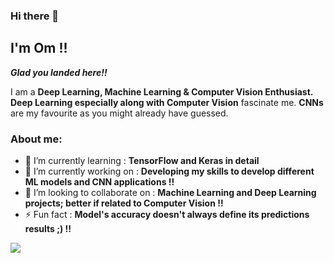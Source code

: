 ### Hi there 👋

## I'm Om !!

***Glad you landed here!!***


I am a **Deep Learning, Machine Learning & Computer Vision Enthusiast.** **Deep Learning especially along with Computer Vision** fascinate me. **CNNs** are my favourite as you might already have guessed. 


### About me: 

- 🌱 I’m currently learning   :   **TensorFlow and Keras in detail**
- 🔭 I’m currently working on   :   **Developing my skills to develop different ML models and CNN applications !!**
- 👯 I’m looking to collaborate on   :   **Machine Learning and Deep Learning projects; better if related to Computer Vision !!**
- ⚡ Fun fact  :   **Model's accuracy doesn't always define its predictions results ;) !!**



[<img src="https://img.shields.io/badge/LinkedIn-0077B5?style=for-the-badge&logo=linkedin&logoColor=white" />](www.linkedin.com/in/om-mule)

